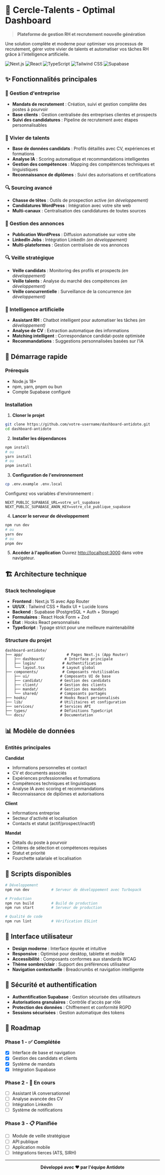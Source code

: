 # 🎯 Cercle-Talents - Optimal Dashboard

> **Plateforme de gestion RH et recrutement nouvelle génération**

Une solution complète et moderne pour optimiser vos processus de recrutement, gérer votre vivier de talents et automatiser vos tâches RH grâce à l'intelligence artificielle.

![Next.js](https://img.shields.io/badge/Next.js-15.5.6-black?style=flat-square&logo=next.js)
![React](https://img.shields.io/badge/React-19.1.0-blue?style=flat-square&logo=react)
![TypeScript](https://img.shields.io/badge/TypeScript-5.0-blue?style=flat-square&logo=typescript)
![Tailwind CSS](https://img.shields.io/badge/Tailwind-4.0-38B2AC?style=flat-square&logo=tailwind-css)
![Supabase](https://img.shields.io/badge/Supabase-2.75.1-green?style=flat-square&logo=supabase)

## ✨ Fonctionnalités principales

### 🏢 **Gestion d'entreprise**

- **Mandats de recrutement** : Création, suivi et gestion complète des postes à pourvoir
- **Base clients** : Gestion centralisée des entreprises clientes et prospects
- **Suivi des candidatures** : Pipeline de recrutement avec étapes personnalisables

### 👥 **Vivier de talents**

- **Base de données candidats** : Profils détaillés avec CV, expériences et formations
- **Analyse IA** : Scoring automatique et recommandations intelligentes
- **Gestion des compétences** : Mapping des compétences techniques et linguistiques
- **Reconnaissance de diplômes** : Suivi des autorisations et certifications

### 🔍 **Sourcing avancé**

- **Chasse de têtes** : Outils de prospection active _(en développement)_
- **Candidatures WordPress** : Intégration avec votre site web
- **Multi-canaux** : Centralisation des candidatures de toutes sources

### 📢 **Gestion des annonces**

- **Publication WordPress** : Diffusion automatisée sur votre site
- **LinkedIn Jobs** : Intégration LinkedIn _(en développement)_
- **Multi-plateformes** : Gestion centralisée de vos annonces

### 🔍 **Veille stratégique**

- **Veille candidats** : Monitoring des profils et prospects _(en développement)_
- **Veille talents** : Analyse du marché des compétences _(en développement)_
- **Veille concurrentielle** : Surveillance de la concurrence _(en développement)_

### 🤖 **Intelligence artificielle**

- **Assistant RH** : Chatbot intelligent pour automatiser les tâches _(en développement)_
- **Analyse de CV** : Extraction automatique des informations
- **Matching intelligent** : Correspondance candidat-poste optimisée
- **Recommandations** : Suggestions personnalisées basées sur l'IA

## 🚀 Démarrage rapide

### Prérequis

- Node.js 18+
- npm, yarn, pnpm ou bun
- Compte Supabase configuré

### Installation

1. **Cloner le projet**

```bash
git clone https://github.com/votre-username/dashboard-antidote.git
cd dashboard-antidote
```

2. **Installer les dépendances**

```bash
npm install
# ou
yarn install
# ou
pnpm install
```

3. **Configuration de l'environnement**

```bash
cp .env.example .env.local
```

Configurez vos variables d'environnement :

```env
NEXT_PUBLIC_SUPABASE_URL=votre_url_supabase
NEXT_PUBLIC_SUPABASE_ANON_KEY=votre_clé_publique_supabase
```

4. **Lancer le serveur de développement**

```bash
npm run dev
# ou
yarn dev
# ou
pnpm dev
```

5. **Accéder à l'application**
   Ouvrez [http://localhost:3000](http://localhost:3000) dans votre navigateur.

## 🏗️ Architecture technique

### Stack technologique

- **Frontend** : Next.js 15 avec App Router
- **UI/UX** : Tailwind CSS + Radix UI + Lucide Icons
- **Backend** : Supabase (PostgreSQL + Auth + Storage)
- **Formulaires** : React Hook Form + Zod
- **État** : Hooks React personnalisés
- **TypeScript** : Typage strict pour une meilleure maintenabilité

### Structure du projet

```
dashboard-antidote/
├── app/                    # Pages Next.js (App Router)
│   ├── dashboard/         # Interface principale
│   ├── login/            # Authentification
│   └── layout.tsx        # Layout global
├── components/           # Composants réutilisables
│   ├── ui/              # Composants UI de base
│   ├── candidat/        # Gestion des candidats
│   ├── client/          # Gestion des clients
│   ├── mandat/          # Gestion des mandats
│   └── shared/          # Composants partagés
├── hooks/               # Hooks React personnalisés
├── lib/                 # Utilitaires et configuration
├── services/            # Services API
├── types/               # Définitions TypeScript
└── docs/                # Documentation
```

## 📊 Modèle de données

### Entités principales

**Candidat**

- Informations personnelles et contact
- CV et documents associés
- Expériences professionnelles et formations
- Compétences techniques et linguistiques
- Analyse IA avec scoring et recommandations
- Reconnaissance de diplômes et autorisations

**Client**

- Informations entreprise
- Secteur d'activité et localisation
- Contacts et statut (actif/prospect/inactif)

**Mandat**

- Détails du poste à pourvoir
- Critères de sélection et compétences requises
- Statut et priorité
- Fourchette salariale et localisation

## 🔧 Scripts disponibles

```bash
# Développement
npm run dev          # Serveur de développement avec Turbopack

# Production
npm run build        # Build de production
npm run start        # Serveur de production

# Qualité de code
npm run lint         # Vérification ESLint
```

## 🎨 Interface utilisateur

- **Design moderne** : Interface épurée et intuitive
- **Responsive** : Optimisé pour desktop, tablette et mobile
- **Accessibilité** : Composants conformes aux standards WCAG
- **Thème sombre/clair** : Support des préférences utilisateur
- **Navigation contextuelle** : Breadcrumbs et navigation intelligente

## 🔐 Sécurité et authentification

- **Authentification Supabase** : Gestion sécurisée des utilisateurs
- **Autorisations granulaires** : Contrôle d'accès par rôle
- **Protection des données** : Chiffrement et conformité RGPD
- **Sessions sécurisées** : Gestion automatique des tokens

## 🚀 Roadmap

### Phase 1 - ✅ Complétée

- [x] Interface de base et navigation
- [x] Gestion des candidats et clients
- [x] Système de mandats
- [x] Intégration Supabase

### Phase 2 - 🚧 En cours

- [ ] Assistant IA conversationnel
- [ ] Analyse avancée des CV
- [ ] Intégration LinkedIn
- [ ] Système de notifications

### Phase 3 - 📋 Planifiée

- [ ] Module de veille stratégique
- [ ] API publique
- [ ] Application mobile
- [ ] Intégrations tierces (ATS, SIRH)

---

<div align="center">
  <strong>Développé avec ❤️ par l'équipe Antidote</strong>
</div>
